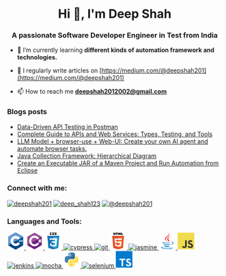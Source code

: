 <h1 align="center">Hi 👋, I'm Deep Shah</h1>
<h3 align="center">A passionate Software Developer Engineer in Test from India</h3>

- 🌱 I’m currently learning **different kinds of automation framework and technologies.**

- 📝 I regularly write articles on [https://medium.com/@deepshah201](https://medium.com/@deepshah201)

- 📫 How to reach me **deepshah2012002@gmail.com**

### Blogs posts
<!-- BLOG-POST-LIST:START -->
- [Data-Driven API Testing in Postman](https://deepshah201.medium.com/data-driven-api-testing-in-postman-baf3bda42c5e?source=rss-1a67e5bb9ceb------2)
- [Complete Guide to APIs and Web Services: Types, Testing, and Tools](https://medium.com/syntest/complete-guide-to-apis-and-web-services-types-testing-and-tools-52017ce01296?source=rss-1a67e5bb9ceb------2)
- [LLM Model + browser-use + Web-UI: Create your own AI agent and automate browser tasks.](https://medium.com/syntest/llm-model-browser-use-web-ui-create-your-own-ai-agent-and-automate-browser-tasks-c90021aee14c?source=rss-1a67e5bb9ceb------2)
- [Java Collection Framework: Hierarchical Diagram](https://medium.com/syntest/java-collection-framework-hierarchical-diagram-e79592ae9151?source=rss-1a67e5bb9ceb------2)
- [Create an Executable JAR of a Maven Project and Run Automation from Eclipse](https://medium.com/syntest/create-an-executable-jar-of-a-maven-project-and-run-automation-from-eclipse-d445309e3d17?source=rss-1a67e5bb9ceb------2)
<!-- BLOG-POST-LIST:END -->

<h3 align="left">Connect with me:</h3>
<p align="left">
<a href="https://linkedin.com/in/deepshah201" target="blank"><img align="center" src="https://raw.githubusercontent.com/rahuldkjain/github-profile-readme-generator/master/src/images/icons/Social/linked-in-alt.svg" alt="deepshah201" height="30" width="40" /></a>
<a href="https://www.instagram.com/i_deepshah/" target="blank"><img align="center" src="https://raw.githubusercontent.com/rahuldkjain/github-profile-readme-generator/master/src/images/icons/Social/instagram.svg" alt="deep_shah123" height="30" width="40" /></a>
<a href="https://medium.com/@deepshah201" target="blank"><img align="center" src="https://raw.githubusercontent.com/rahuldkjain/github-profile-readme-generator/master/src/images/icons/Social/medium.svg" alt="@deepshah201" height="30" width="40" /></a>
</p>

<h3 align="left">Languages and Tools:</h3>
<p align="left"> <a href="https://www.w3schools.com/cpp/" target="_blank" rel="noreferrer"> <img src="https://raw.githubusercontent.com/devicons/devicon/master/icons/cplusplus/cplusplus-original.svg" alt="cplusplus" width="40" height="40"/> </a> <a href="https://www.w3schools.com/cs/" target="_blank" rel="noreferrer"> <img src="https://raw.githubusercontent.com/devicons/devicon/master/icons/csharp/csharp-original.svg" alt="csharp" width="40" height="40"/> </a> <a href="https://www.w3schools.com/css/" target="_blank" rel="noreferrer"> <img src="https://raw.githubusercontent.com/devicons/devicon/master/icons/css3/css3-original-wordmark.svg" alt="css3" width="40" height="40"/> </a> <a href="https://www.cypress.io" target="_blank" rel="noreferrer"> <img src="https://raw.githubusercontent.com/simple-icons/simple-icons/6e46ec1fc23b60c8fd0d2f2ff46db82e16dbd75f/icons/cypress.svg" alt="cypress" width="40" height="40"/> </a> <a href="https://git-scm.com/" target="_blank" rel="noreferrer"> <img src="https://www.vectorlogo.zone/logos/git-scm/git-scm-icon.svg" alt="git" width="40" height="40"/> </a> <a href="https://www.w3.org/html/" target="_blank" rel="noreferrer"> <img src="https://raw.githubusercontent.com/devicons/devicon/master/icons/html5/html5-original-wordmark.svg" alt="html5" width="40" height="40"/> </a> <a href="https://jasmine.github.io/" target="_blank" rel="noreferrer"> <img src="https://www.vectorlogo.zone/logos/jasmine/jasmine-icon.svg" alt="jasmine" width="40" height="40"/> </a> <a href="https://www.java.com" target="_blank" rel="noreferrer"> <img src="https://raw.githubusercontent.com/devicons/devicon/master/icons/java/java-original.svg" alt="java" width="40" height="40"/> </a> <a href="https://developer.mozilla.org/en-US/docs/Web/JavaScript" target="_blank" rel="noreferrer"> <img src="https://raw.githubusercontent.com/devicons/devicon/master/icons/javascript/javascript-original.svg" alt="javascript" width="40" height="40"/> </a> <a href="https://www.jenkins.io" target="_blank" rel="noreferrer"> <img src="https://www.vectorlogo.zone/logos/jenkins/jenkins-icon.svg" alt="jenkins" width="40" height="40"/> </a> <a href="https://mochajs.org" target="_blank" rel="noreferrer"> <img src="https://www.vectorlogo.zone/logos/mochajs/mochajs-icon.svg" alt="mocha" width="40" height="40"/> </a> <a href="https://www.python.org" target="_blank" rel="noreferrer"> <img src="https://raw.githubusercontent.com/devicons/devicon/master/icons/python/python-original.svg" alt="python" width="40" height="40"/> </a> <a href="https://www.selenium.dev" target="_blank" rel="noreferrer"> <img src="https://raw.githubusercontent.com/detain/svg-logos/780f25886640cef088af994181646db2f6b1a3f8/svg/selenium-logo.svg" alt="selenium" width="40" height="40"/> </a> <a href="https://www.typescriptlang.org/" target="_blank" rel="noreferrer"> <img src="https://raw.githubusercontent.com/devicons/devicon/master/icons/typescript/typescript-original.svg" alt="typescript" width="40" height="40"/> </a> </p>
